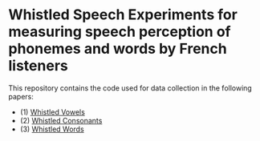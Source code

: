 # Whistled Speech Experiments for measuring speech perception of phonemes and words by French listeners

This repository contains the code used for data collection in the following papers:

- (1) [Whistled Vowels](http://dx.doi.org/10.21437/Interspeech.2020-2697)
- (2) [Whistled Consonants](http://dx.doi.org/10.21437/Interspeech.2020-2683)
- (3) [Whistled Words](https://doi.org/10.21437/Interspeech.2023-1967)



